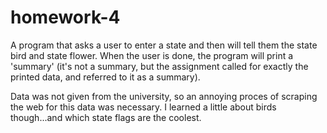 # homework-4

A program that asks a user to enter a state and then will tell them the state bird and state flower. When the user is done, the program will print a 'summary' (it's not a summary, but the assignment called for exactly the printed data, and referred to it as a summary).

Data was not given from the university, so an annoying proces of scraping the web for this data was necessary. I learned a little about birds though...and which state flags are the coolest.
